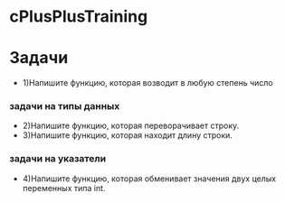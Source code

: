 # cPlusPlusTraining

# Задачи

- 1)Напишите функцию, которая возводит в любую степень число

### задачи на типы данных
- 2)Напишите функцию, которая переворачивает строку.
- 3)Напишите функцию, которая находит длину строки.
### задачи на указатели
- 4)Напишите функцию, которая обменивает значения двух целых переменных типа int.

